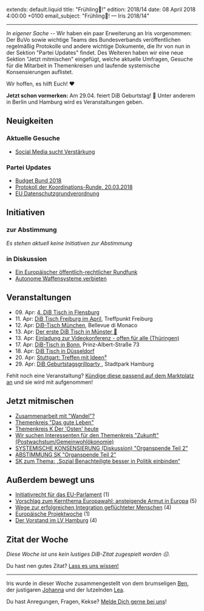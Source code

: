 extends: default.liquid
title: "Frühling💐!"
edition: 2018/14
date: 08 April 2018 4:00:00 +0100
email_subject: "Frühling💐! — Iris 2018/14"

---

_In eigener Sache_ -- Wir haben ein paar Erweiterung an Iris vorgenommen: Der BuVo sowie wichtige Teams des Bundesverbands veröffentlichen regelmäßig Protokolle und andere wichtige Dokumente, die Ihr von nun in der Sektion "Partei Updates" findet. Des  Weiteren haben wir eine neue Sektion "Jetzt mitmischen" eingefügt, welche aktuelle Umfragen, Gesuche für die Mitarbeit in Themenkreisen und laufende systemische Konsensierungen auflistet.

Wir hoffen, es hilft Euch! :heart:

**Jetzt schon vormerken:** Am 29.04. feiert DiB Geburtstag! :tada: Unter anderem in Berlin und  Hamburg wird es Veranstaltungen geben. 

## Neuigkeiten


### Aktuelle Gesuche

 - [Social Media sucht Verstärkung](https://marktplatz.dib.de/t/social-media-sucht-verstaerkung/20200)

### Partei Updates

 - [Budget Bund 2018](https://marktplatz.dib.de/t/budget-bund-2018/20097)
 - [Protokoll der Koordinations-Runde, 20.03.2018](https://marktplatz.dib.de/t/protokoll-der-koordinations-runde-20-03-2018/19843)
 - [EU Datenschutzgrundverordnung](https://marktplatz.dib.de/t/eu-datenschutzgrundverordnung/19584)

## Initiativen

### zur Abstimmung
_Es stehen aktuell keine Initiativen zur Abstimmung_

### in Diskussion
 - [Ein Europäischer öffentlich-rechtlicher Rundfunk](https://abstimmen.dib.de/initiative/188-ein-europaischer-offentlich-rechtlicher-rundfunk)
 - [Autonome Waffensysteme verbieten](https://abstimmen.dib.de/initiative/186-autonome-waffensysteme-verbieten)


## Veranstaltungen

 - 09.&nbsp;Apr: [4. DiB Tisch in Flensburg](https://marktplatz.dib.de/t/4-dib-tisch-in-flensburg/19718)
 - 11.&nbsp;Apr: [DiB Tisch Freiburg im April](https://marktplatz.dib.de/t/dib-tisch-freiburg-im-april/20442), Treffpunkt Freiburg 
 - 12.&nbsp;Apr: [DiB-Tisch München](https://marktplatz.dib.de/t/dib-tisch-muenchen-am-12-april/20364), Bellevue di Monaco
 - 13.&nbsp;Apr: [Der erste DiB Tisch in Münster :tada:](https://marktplatz.dib.de/t/der-erste-dib-tisch-in-muenster-tada/19208) 
 - 13.&nbsp;Apr: [Einladung zur Videokonferenz - offen für alle (Thüringen)](https://marktplatz.dib.de/t/einladung-zur-videokonferenz-offen-fuer-alle/20208) 
 - 17.&nbsp;Apr: [DiB-Tisch in Bonn](https://marktplatz.dib.de/t/dib-tisch-in-bonn/20411), Prinz-Albert-Straße 73
 - 18.&nbsp;Apr: [DiB Tisch in Düsseldorf](https://marktplatz.dib.de/t/dib-tisch-in-duesseldorf-april-2018/20077)
 - 20.&nbsp;Apr: [Stuttgart: Treffen mit Ideen³](https://marktplatz.dib.de/t/4-20-stuttgart-treffen-mit-ideen/20397)
 - 29.&nbsp;Apr: [DiB Geburtstagsgrillparty ](https://marktplatz.dib.de/t/dib-geburtstagsgrillparty-im-hamburger-stadtpark/20425), Stadtpark Hamburg


Fehlt noch eine Veranstaltung? [Kündige diese passend auf dem Marktplatz an](https://marktplatz.dib.de/t/veranstaltungen-fuer-iris-ankuendigen/11128?source_topic_id=2720) und sie wird mit aufgenommen!

## Jetzt mitmischen

 - [Zusammenarbeit mit "Wandel"?](https://marktplatz.dib.de/t/zusammenarbeit-mit-wandel/20335)
 - [Themenkreis "Das gute Leben"](https://marktplatz.dib.de/t/themenkreis-das-gute-leben/20341)
 - [Themenkreis K Der 'Osten' heute](https://marktplatz.dib.de/t/themenkreis-k-der-osten-heute/20162)
 - [Wir suchen Interessenten für den Themenkreis "Zukunft" (Postwachstum/Gemeinwohlökonomie)](https://marktplatz.dib.de/t/wir-suchen-interessenten-fuer-den-themenkreis-zukunft-postwachstum-gemeinwohloekonomie/16439)
 - [SYSTEMISCHE KONSENSIERUNG (Diskussion) "Organspende Teil 2"](https://marktplatz.dib.de/t/loudspeaker-systemische-konsensierung-diskussion-organspende-teil-2/17624)
 - [ABSTIMMUNG SK "Organspende Teil 2"](https://marktplatz.dib.de/t/loudspeaker-wichtig-abstimmung-sk-organspende-teil-2/17566)
 - [SK zum Thema: „Sozial Benachteiligte besser in Politik einbinden“](https://marktplatz.dib.de/t/sk-zum-thema-sozial-benachteiligte-besser-in-politik-einbinden/13210)


## Außerdem bewegt uns

 - [Initiativrecht für das EU-Parlament](https://marktplatz.dib.de/t/initiativrecht-fuer-das-eu-parlament/20343) (1)
 - [Vorschlag zum Kernthema Europawahl: ansteigende Armut in Europa](https://marktplatz.dib.de/t/vorschlag-zum-kernthema-europawahl-ansteigende-armut-in-europa/20345) (5)
 - [Wege zur erfolgreichen Integration geflüchteter Menschen](https://marktplatz.dib.de/t/wege-zur-erfolgreichen-integration-gefluechteter-menschen/20299) (4)
 - [Europäische Projektwoche](https://marktplatz.dib.de/t/europaeische-projektwoche/20392) (1)
 - [Der Vorstand im LV Hamburg](https://marktplatz.dib.de/t/der-vorstand-im-lv-hamburg/20289) (4)

## Zitat der Woche
_Diese Woche ist uns kein lustiges DiB-Zitat zugespielt worden ☹._

Du hast nen gutes Zitat? [Lass es uns wissen!](https://marktplatz.dib.de/t/lustige-dib-zitate/10175)


---

Iris wurde in dieser Woche zusammengestellt von dem brumseligen [Ben](https://marktplatz.dib.de/u/Ben/), der justigaren [Johanna](https://marktplatz.dib.de/u/Johanna/) und der lutzelnden [Lea](https://marktplatz.dib.de/u/Leia/).

Du hast Anregungen, Fragen, Kekse? [Melde Dich gerne bei uns](https://marktplatz.dib.de/t/neu-iris-die-woechtliche-zusammenfasssung-zum-sonntagsbrunch/10990)!

